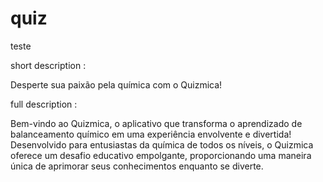 # quiz
teste

short description :

Desperte sua paixão pela química com o Quizmica!


full description :

Bem-vindo ao Quizmica, o aplicativo que transforma o aprendizado de balanceamento químico em uma experiência envolvente e divertida! Desenvolvido para entusiastas da química de todos os níveis, o Quizmica oferece um desafio educativo empolgante, proporcionando uma maneira única de aprimorar seus conhecimentos enquanto se diverte.

